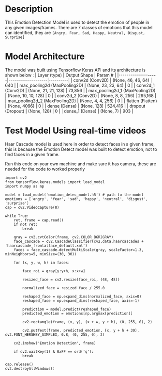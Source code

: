 # Description
This Emotion Detection Model is used to detect the emotion of people in any given images/frames. There are 7 classes of emotions that this model can identified, they are ```[Angry, Fear, Sad, Happy, Neutral, Disgust, Surprise]```

# Model Architecture
The model was built using Tensorflow Keras API and its architecture is shown below :
| Layer (type)       | Output Shape        | Param #   |
|--------------------|--------------------|----------|
| conv2d (Conv2D)   | (None, 46, 46, 64)  | 640       |
| max_pooling2d (MaxPooling2D) | (None, 23, 23, 64) | 0 |
| conv2d_1 (Conv2D) | (None, 21, 21, 128) | 73,856    |
| max_pooling2d_1 (MaxPooling2D) | (None, 10, 10, 128) | 0 |
| conv2d_2 (Conv2D) | (None, 8, 8, 256)   | 295,168   |
| max_pooling2d_2 (MaxPooling2D) | (None, 4, 4, 256) | 0 |
| flatten (Flatten) | (None, 4096)        | 0         |
| dense (Dense)     | (None, 128)         | 524,416   |
| dropout (Dropout) | (None, 128)         | 0         |
| dense_1 (Dense)   | (None, 7)           | 903       |

# Test Model Using real-time videos
Haar Cascade model is used here in order to detect faces in a given frame, this is because the Emotion Detect model was built to detect emotion, not to find faces in a given frame.

Run this code on your own machine and make sure it has camera, these are needed for the code to worked properly
```
import cv2
from tensorflow.keras.models import load_model
import numpy as np

model = load_model('emotion_detec_model.h5') # path to the model
emotions = ['angry', 'fear', 'sad', 'happy', 'neutral', 'disgust', 'surprise']
cap = cv2.VideoCapture(0)

while True:
    ret, frame = cap.read()
    if not ret:
        break

    gray = cv2.cvtColor(frame, cv2.COLOR_BGR2GRAY)
    face_cascade = cv2.CascadeClassifier(cv2.data.haarcascades + 'haarcascade_frontalface_default.xml')
    faces = face_cascade.detectMultiScale(gray, scaleFactor=1.3, minNeighbors=5, minSize=(30, 30))

    for (x, y, w, h) in faces:

        face_roi = gray[y:y+h, x:x+w]

        resized_face = cv2.resize(face_roi, (48, 48))
        
        normalized_face = resized_face / 255.0

        reshaped_face = np.expand_dims(normalized_face, axis=0)
        reshaped_face = np.expand_dims(reshaped_face, axis=-1)

        prediction = model.predict(reshaped_face)
        predicted_emotion = emotions[np.argmax(prediction)]

        cv2.rectangle(frame, (x, y), (x + w, y + h), (0, 255, 0), 2)

        cv2.putText(frame, predicted_emotion, (x, y + h + 30), cv2.FONT_HERSHEY_SIMPLEX, 0.8, (0, 255, 0), 2)

    cv2.imshow('Emotion Detection', frame)

    if cv2.waitKey(1) & 0xFF == ord('q'):
        break

cap.release()
cv2.destroyAllWindows()

```
